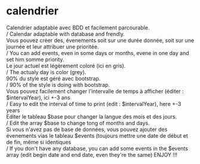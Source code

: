 # calendrier
Calendrier adaptable avec BDD et facilement parcourable.</br>
/  Calendar adaptable with database and frendly.</br>
Vous pouvez créer des, évenements soit sur une durée donnée, soit sur une journée et leur attribuer une prioritée.</br>
/  You can add events, even in some days or months, evene in one day and set him somme priority.</br>
Le jour actuel est légèrement coloré (ici en gris).</br>
/  The actualy day is color (grey).</br>
90% du style est géré avec bootstrap.</br>
/  90% of the style is doing with bootstrap.</br>
Vous pouvez facilement changer l'intervalle de temps à afficher (éditer : $intervalYear), ici +-3 ans</br>
/  Easy to edit the interval of time to print (edit : $intervalYear), here +-3 years</br>
Editer le tableau $base pour changer la langue des mois et des jours.</br>
/  Edit the array $base to change tong of months and days.</br>
Si vous n'avez pas de base de données, vous pouvez ajouter des évenements vias le tableau $events (toujours mettre une date de début et de fin, même si identiques</br>
/  If you don't have any database, you can add some events in the $events array (edit begin date and end date, even they're the same)
ENJOY !!!
